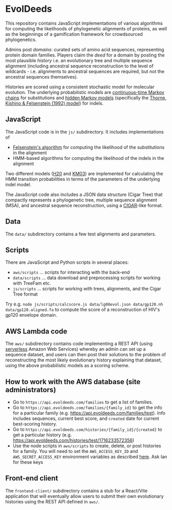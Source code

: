 # EvolDeeds

This repository contains JavaScript implementations of
various algorithms for computing the likelihoods of phylogenetic alignments
of proteins, as well as the beginnings of a gamification
framework for crowdsourced phylogenetics.

Admins post _domains_: curated sets of amino acid sequences, representing protein domain families.
Players claim the _deed_ for a domain by posting the most plausible _history_ i.e. an evolutionary tree and multiple sequence alignment
)including ancestral sequence reconstruction to the level of wildcards - i.e. alignments to ancestral sequences are required, but not the ancestral sequences themselves).

Histories are scored using a consistent stochastic model for molecular evolution.
The underlying probabilistic models are
[continuous-time Markov chains](https://en.wikipedia.org/wiki/Continuous-time_Markov_chain) for substitutions and
[hidden Markov models](https://web.stanford.edu/class/cs262/archives/notes/lecture8.pdf)
(specifically the [Thorne, Kishino & Felsenstein (1992) model](https://pubmed.ncbi.nlm.nih.gov/1556741/)) for indels.


## JavaScript

The JavaScript code is in the `js/` subdirectory.
It includes implementations of

- [Felsenstein's algorithm](https://en.wikipedia.org/wiki/Felsenstein%27s_tree-pruning_algorithm) for computing the likelihood of the substitutions in the alignment
- HMM-based algorithms for computing the likelihood of the indels in the alignment

Two different models ([H20](https://academic.oup.com/genetics/article/216/4/1187/6065876) and [KM03](https://pubmed.ncbi.nlm.nih.gov/14529629/)) are implemented for calculating the HMM transition probabilities in terms of the parameters of the underlying indel model.

The JavaScript code also includes a JSON data structure (Cigar Tree) that compactly represents a phylogenetic tree, multiple sequence alignment (MSA), and ancestral sequence reconstruction, using a [CIGAR](https://jef.works/blog/2017/03/28/CIGAR-strings-for-dummies/)-like format.

## Data

The `data/` subdirectory contains a few test alignments and parameters.

## Scripts

There are JavaScript and Python scripts in several places:
- `aws/scripts` ... scripts for interacting with the back-end
- `data/scripts` ... data download and preprocessing scripts for working with TreeFam etc.
- `js/scripts` ... scripts for working with trees, alignments, and the Cigar Tree format

Try e.g. `node js/scripts/calcscore.js data/lg08evol.json data/gp120.nh data/gp120.aligned.fa` to compute the score of a reconstruction of HIV's gp120 envelope domain.

## AWS Lambda code

The `aws/` subdirectory contains code implementing a REST API
(using [serverless](https://www.cloudflare.com/learning/serverless/) Amazon Web Services) whereby an admin can set up a sequence dataset,
and users can then post their solutions to the problem of reconstructing the
most likely evolutionary history explaining that dataset,
using the above probabilistic models as a scoring scheme.

## How to work with the AWS database (site administrators)

- Go to `https://api.evoldeeds.com/families` to get a list of families.
- Go to `https://api.evoldeeds.com/families/{family_id}` to get the info for a particular family (e.g. https://api.evoldeeds.com/families/test). Info includes sequences, current best score, and `created` date for current best-scoring history.
- Go to `https://api.evoldeeds.com/histories/{family_id}/{created}` to get a particular history (e.g. https://api.evoldeeds.com/histories/test/1716233572356)
- Use the node scripts in `aws/scripts` to create, delete, or post histories for a family. You will need to set the `AWS_ACCESS_KEY_ID` and `AWS_SECRET_ACCESS_KEY` environment variables as described [here](https://docs.aws.amazon.com/cli/v1/userguide/cli-configure-envvars.html). Ask Ian for these keys


## Front-end client

The `frontend-client/` subdirectory contains a stub for a React/Vite
application that will eventually allow users to submit their own
evolutionary histories using the REST API defined in `aws/`.